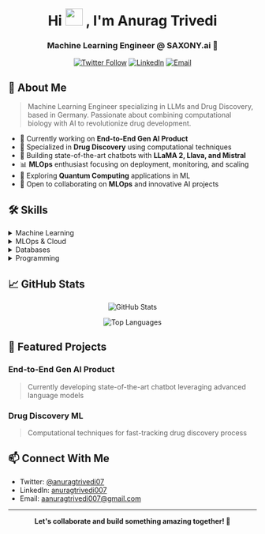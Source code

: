 
<div align="center">
  <h1>Hi <img src="https://raw.githubusercontent.com/MartinHeinz/MartinHeinz/master/wave.gif" width="35px"> , I'm Anurag Trivedi</h1>
  <h3>Machine Learning Engineer @ SAXONY.ai 🚀</h3>

  [![Twitter Follow](https://img.shields.io/twitter/follow/anuragtrivedi07?style=social)](https://twitter.com/anuragtrivedi07)
  [![LinkedIn](https://img.shields.io/badge/LinkedIn-Connect-blue)](https://www.linkedin.com/in/anuragtrivedi007/)
  [![Email](https://img.shields.io/badge/Email-Contact-red)](mailto:aanuragtrivedi007@gmail.com)
</div>

## 🧠 About Me

> Machine Learning Engineer specializing in LLMs and Drug Discovery, based in Germany. Passionate about combining computational biology with AI to revolutionize drug development.

- 🔭 Currently working on **End-to-End Gen AI Product**
- 🧪 Specialized in **Drug Discovery** using computational techniques
- 🤖 Building state-of-the-art chatbots with **LLaMA 2, Llava, and Mistral**
- 📊 **MLOps** enthusiast focusing on deployment, monitoring, and scaling
- 🌌 Exploring **Quantum Computing** applications in ML
- 👯 Open to collaborating on **MLOps** and innovative AI projects

## 🛠️ Skills

<details>
<summary>Machine Learning</summary>

- PyTorch | TensorFlow | Scikit-learn
- Hugging Face | LangChain | LLamaIndex
- MLflow | ClearML
</details>

<details>
<summary>MLOps & Cloud</summary>

- Docker | Kubernetes
- Azure | GCP
- CI/CD | MLflow
</details>

<details>
<summary>Databases</summary>

- MongoDB | PostgreSQL | MS SQL
- Neo4j | VectorDB
</details>

<details>
<summary>Programming</summary>

- Python | C | JavaScript | Bash
</details>

## 📈 GitHub Stats

<p align="center">
  <img src="https://github-readme-stats.vercel.app/api?username=QsingularityAi&show_icons=true&theme=radical" alt="GitHub Stats" />
</p>

<p align="center">
  <img src="https://github-readme-stats.vercel.app/api/top-langs/?username=QsingularityAi&layout=compact" alt="Top Languages" />
</p>

## 🚀 Featured Projects

### End-to-End Gen AI Product
> Currently developing state-of-the-art chatbot leveraging advanced language models

### Drug Discovery ML
> Computational techniques for fast-tracking drug discovery process

## 📫 Connect With Me

- Twitter: [@anuragtrivedi07](https://twitter.com/anuragtrivedi07)
- LinkedIn: [anuragtrivedi007](https://www.linkedin.com/in/anuragtrivedi007/)
- Email: aanuragtrivedi007@gmail.com

---
<div align="center">
  <b>Let's collaborate and build something amazing together! 🚀</b>
</div>


